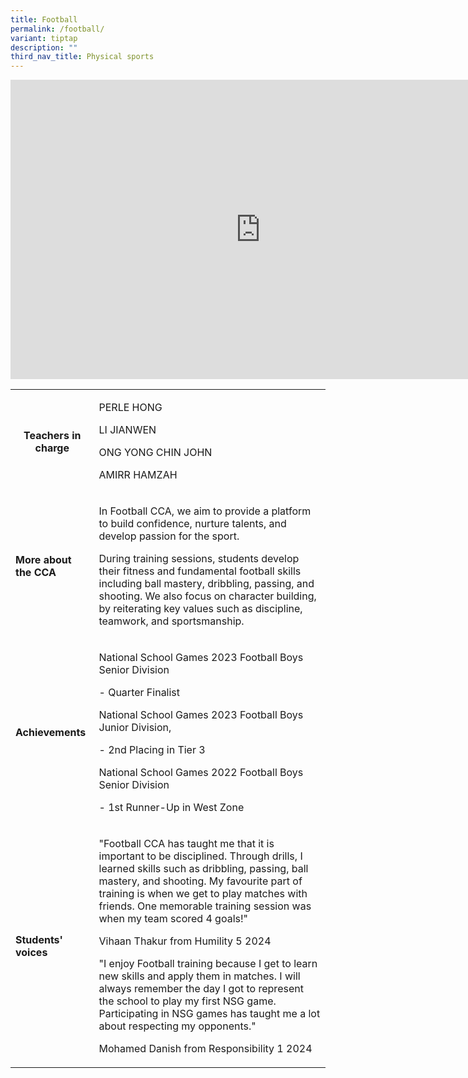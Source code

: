 ```yaml
---
title: Football
permalink: /football/
variant: tiptap
description: ""
third_nav_title: Physical sports
---
```

<div class="iframe-wrapper">
<iframe height="479" width="800" allowfullscreen="true" frameborder="0" src="https://docs.google.com/presentation/d/e/2PACX-1vQSh6dLH6ZbyAKFzspuEQN7q8Qmz1RoChItRffY-oj3l_neelBVYb0yqVg52ypS3SGCruRRxR21kQgZ/embed?start=true&amp;loop=true&amp;delayms=3000"></iframe>
</div>
<p></p>
<table style="minWidth: 50px">
<colgroup>
<col>
<col>
</colgroup>
<tbody>
<tr>
<th rowspan="1" colspan="1">
<p><strong>Teachers in charge</strong>
</p>
<p></p>
</th>
<td rowspan="1" colspan="1">
<p>PERLE HONG</p>
<p>LI JIANWEN</p>
<p>ONG YONG CHIN JOHN</p>
<p>AMIRR HAMZAH</p>
</td>
</tr>
<tr>
<td rowspan="1" colspan="1">
<p><strong>More about the CCA</strong>
</p>
</td>
<td rowspan="1" colspan="1">
<p>In Football CCA, we aim to provide a platform to build confidence, nurture
talents, and develop passion for the sport.</p>
<p></p>
<p>During training sessions, students develop their fitness and fundamental
football skills including ball mastery, dribbling, passing, and shooting.
We also focus on character building, by reiterating key values such as
discipline, teamwork, and sportsmanship.</p>
</td>
</tr>
<tr>
<td rowspan="1" colspan="1">
<p><strong>Achievements</strong>
</p>
</td>
<td rowspan="1" colspan="1">
<p>National School Games 2023 Football Boys Senior Division</p>
<p>- Quarter Finalist</p>
<p>National School Games 2023 Football Boys Junior Division,</p>
<p>- 2nd Placing in Tier 3</p>
<p>National School Games 2022 Football Boys Senior Division</p>
<p>- 1st Runner-Up in West Zone</p>
</td>
</tr>
<tr>
<td rowspan="1" colspan="1">
<p><strong>Students' voices</strong>
</p>
</td>
<td rowspan="1" colspan="1">
<p>"Football CCA has taught me that it is important to be disciplined. Through
drills, I learned skills such as dribbling, passing, ball mastery, and
shooting. My favourite part of training is when we get to play matches
with friends. One memorable training session was when my team scored 4
goals!"</p>
<p></p>
<p>Vihaan Thakur from Humility 5 2024</p>
<p></p>
<p></p>
<p>"I enjoy Football training because I get to learn new skills and apply
them in matches. I will always remember the day I got to represent the
school to play my first NSG game. Participating in NSG games has taught
me a lot about respecting my opponents."</p>
<p></p>
<p>Mohamed Danish from Responsibility 1 2024</p>
</td>
</tr>
</tbody>
</table>
<p></p>